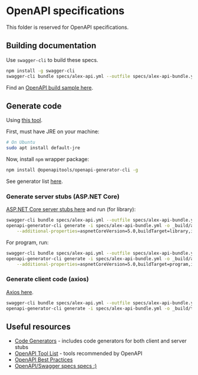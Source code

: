 # OpenAPI specifications

This folder is reserved for OpenAPI specifications.

## Building documentation

Use ```swagger-cli``` to build these specs.

```Bash
npm install -g swagger-cli
swagger-cli bundle specs/alex-api.yml --outfile specs/alex-api-bundle.yml --type yaml 
```

Find an [OpenAPI build sample here](https://gist.github.com/andreifloroiu/bbbcadc3a8de4df43f93be4d7b85e175).

## Generate code

Using [this tool](https://openapi-generator.tech/).

First, must have JRE on your machine:

```Bash
# On Ubuntu
sudo apt install default-jre
```

Now, install ```npm``` wrapper package:

```Bash
npm install @openapitools/openapi-generator-cli -g
```

See generator list [here](https://openapi-generator.tech/docs/generators/).

### Generate server stubs (ASP.NET Core)

[ASP.NET Core server stubs here](https://openapi-generator.tech/docs/generators/aspnetcore/)
and run (for library):

```Bash
swagger-cli bundle specs/alex-api.yml --outfile specs/alex-api-bundle.yml --type yaml
openapi-generator-cli generate -i specs/alex-api-bundle.yml -o _build/aspnetcorestubs -g aspnetcore\
    --additional-properties=aspnetCoreVersion=5.0,buildTarget=library,isLibrary=true,operationIsAsync=true,operationResultTask=true,useDefaultRouting=false
```

For program, run:

```Bash
swagger-cli bundle specs/alex-api.yml --outfile specs/alex-api-bundle.yml --type yaml
openapi-generator-cli generate -i specs/alex-api-bundle.yml -o _build/aspnetcorestubs -g aspnetcore\
    --additional-properties=aspnetCoreVersion=5.0,buildTarget=program,isLibrary=false,operationIsAsync=true,operationResultTask=true,useDefaultRouting=false
```

### Generate client code (axios)

[Axios here](https://openapi-generator.tech/docs/generators/typescript-axios).

```Bash
swagger-cli bundle specs/alex-api.yml --outfile specs/alex-api-bundle.yml --type yaml
openapi-generator-cli generate -i specs/alex-api-bundle.yml -o _build/ts-axios -g typescript-axios
```

## Useful resources

* [Code Generators](https://github.com/OpenAPITools/openapi-generator#overview) - includes code generators for both client and server stubs
* [OpenAPI Tool List](https://openapi.tools/) - tools recommended by OpenAPI
* [OpenAPI Best Practices](https://oai.github.io/Documentation/best-practices.html)
* [OpenAPI/Swagger specs specs :)](https://swagger.io/docs/specification/about/)